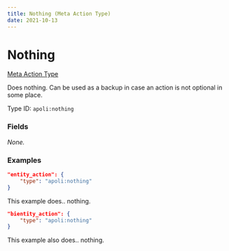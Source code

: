 ```yaml
---
title: Nothing (Meta Action Type)
date: 2021-10-13
---
```


# Nothing

[Meta Action Type](../meta_action_types.md)

Does nothing. Can be used as a backup in case an action is not optional in some place.

Type ID: `apoli:nothing`

### Fields

_None._

### Examples

```json
"entity_action": {
    "type": "apoli:nothing"
}
```

This example does.. nothing.
<br>

```json
"bientity_action": {
    "type": "apoli:nothing"
}
```

This example also does.. nothing.
